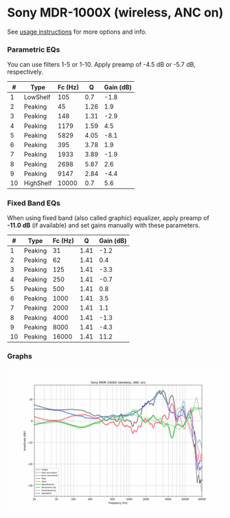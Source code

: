 # Sony MDR-1000X (wireless, ANC on)
See [usage instructions](https://github.com/jaakkopasanen/AutoEq#usage) for more options and info.

### Parametric EQs
You can use filters 1-5 or 1-10. Apply preamp of -4.5 dB or -5.7 dB, respectively.

|   # | Type      |   Fc (Hz) |    Q |   Gain (dB) |
|-----|-----------|-----------|------|-------------|
|   1 | LowShelf  |       105 | 0.7  |        -1.8 |
|   2 | Peaking   |        45 | 1.26 |         1.9 |
|   3 | Peaking   |       148 | 1.31 |        -2.9 |
|   4 | Peaking   |      1179 | 1.59 |         4.5 |
|   5 | Peaking   |      5829 | 4.05 |        -8.1 |
|   6 | Peaking   |       395 | 3.78 |         1.9 |
|   7 | Peaking   |      1933 | 3.89 |        -1.9 |
|   8 | Peaking   |      2698 | 5.87 |         2.6 |
|   9 | Peaking   |      9147 | 2.84 |        -4.4 |
|  10 | HighShelf |     10000 | 0.7  |         5.6 |

### Fixed Band EQs
When using fixed band (also called graphic) equalizer, apply preamp of **-11.0 dB** (if available) and set gains manually with these parameters.

|   # | Type    |   Fc (Hz) |    Q |   Gain (dB) |
|-----|---------|-----------|------|-------------|
|   1 | Peaking |        31 | 1.41 |        -1.2 |
|   2 | Peaking |        62 | 1.41 |         0.4 |
|   3 | Peaking |       125 | 1.41 |        -3.3 |
|   4 | Peaking |       250 | 1.41 |        -0.7 |
|   5 | Peaking |       500 | 1.41 |         0.8 |
|   6 | Peaking |      1000 | 1.41 |         3.5 |
|   7 | Peaking |      2000 | 1.41 |         1.1 |
|   8 | Peaking |      4000 | 1.41 |        -1.3 |
|   9 | Peaking |      8000 | 1.41 |        -4.3 |
|  10 | Peaking |     16000 | 1.41 |        11.2 |

### Graphs
![](./Sony%20MDR-1000X%20(wireless,%20ANC%20on).png)
